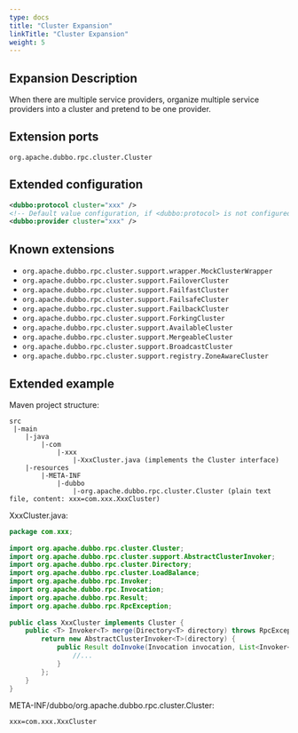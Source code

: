 ```yaml
---
type: docs
title: "Cluster Expansion"
linkTitle: "Cluster Expansion"
weight: 5
---
```


## Expansion Description

When there are multiple service providers, organize multiple service providers into a cluster and pretend to be one provider.

## Extension ports

`org.apache.dubbo.rpc.cluster.Cluster`

## Extended configuration

```xml
<dubbo:protocol cluster="xxx" />
<!-- Default value configuration, if <dubbo:protocol> is not configured with cluster, use this configuration -->
<dubbo:provider cluster="xxx" />
```

## Known extensions

* `org.apache.dubbo.rpc.cluster.support.wrapper.MockClusterWrapper`
* `org.apache.dubbo.rpc.cluster.support.FailoverCluster`
* `org.apache.dubbo.rpc.cluster.support.FailfastCluster`
* `org.apache.dubbo.rpc.cluster.support.FailsafeCluster`
* `org.apache.dubbo.rpc.cluster.support.FailbackCluster`
* `org.apache.dubbo.rpc.cluster.support.ForkingCluster`
* `org.apache.dubbo.rpc.cluster.support.AvailableCluster`
* `org.apache.dubbo.rpc.cluster.support.MergeableCluster`
* `org.apache.dubbo.rpc.cluster.support.BroadcastCluster`
* `org.apache.dubbo.rpc.cluster.support.registry.ZoneAwareCluster`

## Extended example

Maven project structure:

```
src
 |-main
    |-java
        |-com
            |-xxx
                |-XxxCluster.java (implements the Cluster interface)
    |-resources
        |-META-INF
            |-dubbo
                |-org.apache.dubbo.rpc.cluster.Cluster (plain text file, content: xxx=com.xxx.XxxCluster)
```

XxxCluster.java:

```java
package com.xxx;
 
import org.apache.dubbo.rpc.cluster.Cluster;
import org.apache.dubbo.rpc.cluster.support.AbstractClusterInvoker;
import org.apache.dubbo.rpc.cluster.Directory;
import org.apache.dubbo.rpc.cluster.LoadBalance;
import org.apache.dubbo.rpc.Invoker;
import org.apache.dubbo.rpc.Invocation;
import org.apache.dubbo.rpc.Result;
import org.apache.dubbo.rpc.RpcException;
 
public class XxxCluster implements Cluster {
    public <T> Invoker<T> merge(Directory<T> directory) throws RpcException {
        return new AbstractClusterInvoker<T>(directory) {
            public Result doInvoke(Invocation invocation, List<Invoker<T>> invokers, LoadBalance loadbalance) throws RpcException {
                //...
            }
        };
    }
}
```

META-INF/dubbo/org.apache.dubbo.rpc.cluster.Cluster:

```properties
xxx=com.xxx.XxxCluster
```